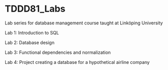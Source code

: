 # TDDD81_Labs
Lab series for database management course taught at Linköping University

Lab 1: Introduction to SQL

Lab 2: Database design

Lab 3: Functional dependencies and normalization

Lab 4: Project creating a database for a hypothetical airline company
